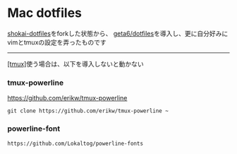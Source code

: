 Mac dotfiles
============

[shokai-dotfiles](https://github.com/shokai/mac-dotfiles)をforkした状態から、
[geta6/dotfiles](https://github.com/geta6/dotfiles)を導入し、更に自分好みにvimとtmuxの設定を弄ったものです

----

[[tmux]](http://tmux.sourceforge.net/)使う場合は、以下を導入しないと動かない

### tmux-powerline

https://github.com/erikw/tmux-powerline

    git clone https://github.com/erikw/tmux-powerline ~

### powerline-font

    https://github.com/Lokaltog/powerline-fonts

